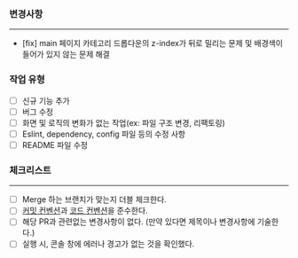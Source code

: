 ### 변경사항

---

- [fix] main 페이지 카테고리 드롭다운의 z-index가 뒤로 밀리는 문제 및 배경색이 들어가 있지 않는 문제 해결

### 작업 유형

- [ ]  신규 기능 추가
- [ ]  버그 수정
- [ ]  화면 및 로직의 변화가 없는 작업(ex: 파일 구조 변경, 리팩토링)
- [ ]  Eslint, dependency, config 파일 등의 수정 사항
- [ ]  README 파일 수정

### 체크리스트

---

- [ ]  Merge 하는 브랜치가 맞는지 더블 체크한다.
- [ ]  [커밋 컨벤션](https://github.com/Dev5ps/market-karly/wiki/%EC%BB%A4%EB%B0%8B-%EC%BB%A8%EB%B2%A4%EC%85%98(Commit-Convention))과 [코드 컨벤션](https://github.com/Dev5ps/market-karly/wiki/%EC%BD%94%EB%93%9C-%EC%BB%A8%EB%B2%A4%EC%85%98-(Code-Convention))을 준수한다.
- [ ]  해당 PR과 관련없는 변경사항이 없다. (만약 있다면 제목이나 변경사항에 기술한다.)
- [ ]  실행 시, 콘솔 창에 에러나 경고가 없는 것을 확인했다.
